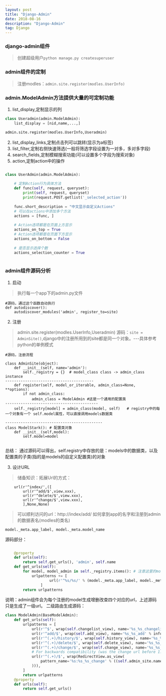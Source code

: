 ```yaml
---
layout: post
title: "Django-Admin"
date: 2018-08-16 
description: "Django-Admin"
tag: Django 
--- 
```

### django-admin组件

>创建超级用户`python manage.py createsuperuser`

### admin组件的定制
>注册modles：`admin.site.register(modles.UserInfo)`

### admin.ModelAdmin方法提供大量的可定制功能
1. list_display,定制显示的列

```python
class Useradmin(admin.ModelAdmin):
    list_display = [nid,name,...,]

admin.site.register(modles.UserInfo,Useradmin)

```
2. list_display_links,定制点击列可以跳转(显示为a标签)
3. list_filter,定制右侧快速筛选(一般将筛选字段设置为一对多，多对多字段)
4. search_fields,定制模糊搜索功能(可以设置多个字段为搜索对象)
5. action,定制action中的操作

```python

class UserAdmin(admin.ModelAdmin):
 
    # 定制Action行为具体方法
    def func(self, request, queryset):
        print(self, request, queryset)
        print(request.POST.getlist('_selected_action'))
 
    func.short_description = "中文显示自定义Actions"
    # 可以在actions中添加多个方法
    actions = [func, ] 
 
    # Action选项都是在页面上方显示
    actions_on_top = True
    # Action选项都是在页面下方显示
    actions_on_bottom = False
 
    # 是否显示选择个数
    actions_selection_counter = True
    
```


### admin组件源码分析
1. 启动
> 执行每一个app下的admin.py文件

```
#源码，通过这个函数自动执行
def autodiscover():
    autodiscover_modules('admin', register_to=site)
```

2. 注册
>admin.site.register(modles.UserInfo,Useradmin)
>源码：`site = AdminSite()`,django中的注册所用到的site都是同一个对象。---具体参考python的单例模式

```
#源码，注册流程

class AdminSite(object):
    def __init__(self, name='admin'):
        self._registry = {}  # model_class class -> admin_class instance
----------------------------------------
    def register(self, model_or_iterable, admin_class=None, **options):
        if not admin_class:
            admin_class = ModelAdmin #这是一个通用的配置类
------------------------------------------
    self._registry[model] = admin_class(model, self)   # registry中的每一个对象有一个 self.model属性，可以直接调用models数据类

-------------------------------------------- 
class ModelStark(): # 配置类对象
    def __init__(self,model):
        self.model=model


```

总结：
    通过源码可以得出，self.registry中存放的是：models中的数据类，以及配置类的子类(指的是models的自定义配置类)的对象
    
3. 设计URL
>储备知识：拓展Url的方式：

```
    url(r'^index/',([
        url(r'^add/$',view.xxx),
        url(r'^delete/$',view.xxx),
        url(r'^change/$',view.xxx),
        ],None,None)
```

>可以顺利访问的url：http://index/add/
>如何拿到app的名字和注册到admin的数据表名(modles的类名)

```
model._meta.app_label, model._meta.model_name
```

源码部分：

```python

    @property
    def urls(self):
        return self.get_urls(), 'admin', self.name
    def get_urls(self):
        for model, model_admin in self._registry.items(): # 注意这里的model，model_admin分别指的是什么
            urlpatterns += [
                    url(r'^%s/%s/' % (model._meta.app_label, model._meta.model_name), include(model_admin.urls)), # 此处是二级路由匹配
                ]
        return urlpatterns
```

说明：admin组件会为每个注册的model生成增删改查四个对应的url，上述源码只是生成了一级url。
二级路由生成源码：

```python
class ModelAdmin(BaseModelAdmin):
    def get_urls(self):
        urlpatterns = [
            url(r'^$', wrap(self.changelist_view), name='%s_%s_changelist' % info),
            url(r'^add/$', wrap(self.add_view), name='%s_%s_add' % info),
            url(r'^(.+)/history/$', wrap(self.history_view), name='%s_%s_history' % info),
            url(r'^(.+)/delete/$', wrap(self.delete_view), name='%s_%s_delete' % info),
            url(r'^(.+)/change/$', wrap(self.change_view), name='%s_%s_change' % info),
            # For backwards compatibility (was the change url before 1.9)
            url(r'^(.+)/$', wrap(RedirectView.as_view(
                pattern_name='%s:%s_%s_change' % ((self.admin_site.name,) + info)
            ))),
        ]
        return urlpatterns
    @property
    def urls(self):
        return self.get_urls()

```